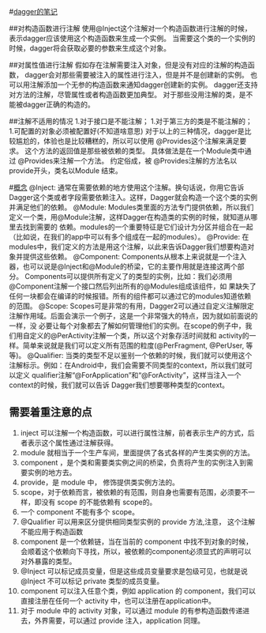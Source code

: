 #[dagger的笔记](http://google.github.io/dagger/)

##对构造函数进行注解
使用@Inject这个注解对一个构造函数进行注解的时候，表示dagger应该使用这个构造函数来生成一个实例。
当需要这个类的一个实例的时候，dagger将会获取必要的参数来生成这个对象。


##对属性值进行注解
假如存在注解需要注入对象，但是没有对应的注解的构造函数，
dagger会对那些需要被注入的属性进行注入，但是并不是创建新的实例。
也可以用注解添加一个无参的构造函数来通知dagger创建新的实例。
dagger还支持对方法的注解，尽管属性或者构造函数更加典型。
对于那些没用注解的类，是不能被dagger正确的构造的。

##注解不适用的情况
1.对于接口是不能注解；
1.对于第三方的类是不能注解的；
1.可配置的对象必须被配置好(不知道啥意思)
对于以上的三种情况，dagger是比较尴尬的，体验也是比较糟糕的，所以可以使用 @Provides这个注解来满足要求。
这个方法的返回值是那些被依赖的类型。
具体做法是在一个Module类中通过 @Provides来注解一个方法。
约定俗成，被 @Provides注解的方法名以provide开头，类名以Module 结束。


#[概念](http://www.jcodecraeer.com/a/anzhuokaifa/androidkaifa/2015/0519/2892.html)
@Inject: 通常在需要依赖的地方使用这个注解。换句话说，你用它告诉Dagger这个类或者字段需要依赖注入。这样，Dagger就会构造一个这个类的实例并满足他们的依赖。
@Module: Modules类里面的方法专门提供依赖，所以我们定义一个类，用@Module注解，这样Dagger在构造类的实例的时候，就知道从哪里去找到需要的 依赖。modules的一个重要特征是它们设计为分区并组合在一起（比如说，在我们的app中可以有多个组成在一起的modules）。
@Provide: 在modules中，我们定义的方法是用这个注解，以此来告诉Dagger我们想要构造对象并提供这些依赖。
@Component: Components从根本上来说就是一个注入器，也可以说是@Inject和@Module的桥梁，它的主要作用就是连接这两个部分。 Components可以提供所有定义了的类型的实例，比如：我们必须用@Component注解一个接口然后列出所有的@Modules组成该组件，如 果缺失了任何一块都会在编译的时候报错。所有的组件都可以通过它的modules知道依赖的范围。
@Scope: Scopes可是非常的有用，Dagger2可以通过自定义注解限定注解作用域。后面会演示一个例子，这是一个非常强大的特点，因为就如前面说的一样，没 必要让每个对象都去了解如何管理他们的实例。在scope的例子中，我们用自定义的@PerActivity注解一个类，所以这个对象存活时间就和 activity的一样。简单来说就是我们可以定义所有范围的粒度(@PerFragment, @PerUser, 等等)。
@Qualifier: 当类的类型不足以鉴别一个依赖的时候，我们就可以使用这个注解标示。例如：在Android中，我们会需要不同类型的context，所以我们就可以定义 qualifier注解“@ForApplication”和“@ForActivity”，这样当注入一个context的时候，我们就可以告诉 Dagger我们想要哪种类型的context。


## 需要着重注意的点
1. inject 可以注解一个构造函数，可以进行属性注解，前者表示生产的方式，后者表示这个属性通过注解获得。
1. module 就相当于一个生产车间，里面提供了各式各样的产生类实例的方法。
1. component ，是个类和需要类实例之间的桥梁，负责将产生的实例注入到需要实例的地方去。
1. provide，是 module 中， 修饰提供类实例方法的。
1. scope，对于依赖而言，被依赖的有范围，则自身也需要有范围，必须要不一样，即没有 scope 的不能依赖有 scope的。
1. 一个 component 不能有多个 scope。
1. @Qualifier 可以用来区分提供相同类型实例的 provide 方法,注意， 这个注解不能应用于构造函数
1. component 是一个依赖链，当在当前的 component 中找不到对象的时候，会顺着这个依赖向下寻找，所以，被依赖的component必须显式的声明可以对外暴露的类型。
1. @Inject 可以标记成员变量，但是这些成员变量要求是包级可见，也就是说 @Inject 不可以标记 private 类型的成员变量。
1. component 可以注入任意个类，例如 application 的 component，我们可以直接注册在任何一个 activity 中，也可以注册在application中。
1. 对于 module 中的 activity 对象，可以通过 module 的有参构造函数传递进去，外界需要，可以通过 provide 注入，application 同理。

